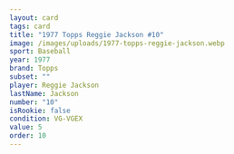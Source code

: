 ```yaml
---
layout: card
tags: card
title: "1977 Topps Reggie Jackson #10"
image: /images/uploads/1977-topps-reggie-jackson.webp
sport: Baseball
year: 1977
brand: Topps
subset: ""
player: Reggie Jackson
lastName: Jackson
number: "10"
isRookie: false
condition: VG-VGEX
value: 5
order: 10
---
```

